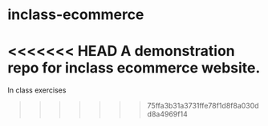 inclass-ecommerce
=================

<<<<<<< HEAD
A demonstration repo for inclass ecommerce website.
=======
In class exercises 
>>>>>>> 75ffa3b31a3731ffe78f1d8f8a030dd8a4969f14
